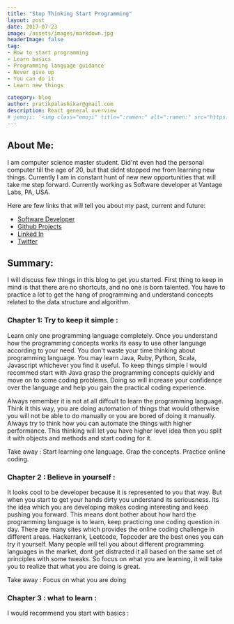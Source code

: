 ```yaml
---
title: "Stop Thinking Start Programming"
layout: post
date: 2017-07-23 
image: /assets/images/markdown.jpg
headerImage: false
tag:
- How to start programming
- Learn basics
- Programming language guidance
- Never give up
- You can do it
- Learn new things

category: blog
author: pratikpalashikar@gmail.com
description: React general overview
# jemoji: '<img class="emoji" title=":ramen:" alt=":ramen:" src="https://assets.github.com/images/icons/emoji/unicode/1f35c.png" height="20" width="20" align="absmiddle">'
---
```


## About Me:

I am computer science master student. Did'nt even had the personal computer till the age of 20, but that didnt stopped me from learning new things. Currently I am in constant hunt of new new opportunities that will take me step forward. Currently working as Software developer at Vantage Labs, PA, USA.

Here are few links that will tell you about my past, current and future:
- [Software Developer](http://pratikpalashikar.github.io/)
- [Github Projects](https://github.com/pratikpalashikar)
- [Linked In](https://www.linkedin.com/in/pratikpalashikar/)
- [Twitter](https://twitter.com/pratikpalashika)


## Summary:

I will discuss few things in this blog to get you started. First thing to keep in mind is that there are no shortcuts, and no one is born talented. You have to practice a lot to get the hang of programming and understand concepts related to the data structure and algorithm. 



###  Chapter 1: Try to keep it simple : 
  	
   Learn only one programming language completely. Once you understand how the programming concepts works its easy to use other language according to your need. You don't waste your time thinking about programming language. You may learn Java, Ruby, Python, Scala, Javascript whichever you find it useful. To keep things simple I would recommed start with Java grasp the programming concepts quickly and move on to some coding problems. Doing so will increase your confidence over the language and help you gain the practical coding experience.
  	
   Always remember it is not at all diffcult to learn the programming language. Think it this way, you are doing automation of things that would otherwise you will not be able to do manually or you are bored of doing it manually. Always try to think how you can automate the things with higher performance. This thinking will let you have higher level idea then you split it with objects and methods and start coding for it.
  	
  Take away : Start learning one language. Grap the concepts. Practice online coding.
  	
###   Chapter 2 : Believe in yourself :
  	
  It looks cool to be developer because it is represented to you that way. But when you start to get your hands dirty you understand its seriousness. Its the idea which you are developing makes coding interesting and keep pushing you forward. This means dont bother about how hard the programming language is to learn, keep practicing one coding question in day. There are many sites which provides the online coding challenge in different areas. Hackerrank, Leetcode, Topcoder are the best ones you can try it yourself. Many people will tell you about different programming languages in the market, dont get distracted it all based on the same set of principles with some tweaks. So focus on what you are learning, it will take you to realize that what you are doing is great.
  	
  Take away : Focus on what you are doing
  	
###   Chapter 3 : what to learn :
  	
  I would recommend you start with basics :
  	
    







